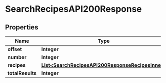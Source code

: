

# SearchRecipesAPI200Response

## Properties

Name | Type | Description | Notes
------------ | ------------- | ------------- | -------------
**offset** | **Integer** |  |  [optional]
**number** | **Integer** |  |  [optional]
**recipes** | [**List&lt;SearchRecipesAPI200ResponseRecipesInner&gt;**](SearchRecipesAPI200ResponseRecipesInner.md) |  |  [optional]
**totalResults** | **Integer** |  |  [optional]




